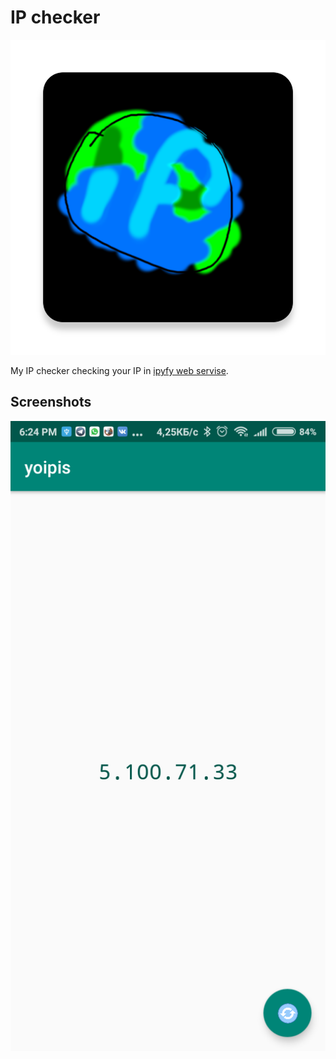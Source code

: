 # IP checker
![icon](images/ico.png)

My IP checker checking your IP in [ipyfy web servise](https://www.ipify.org/).

Screenshots
------------------------

![screenshot](images/scr.png)
